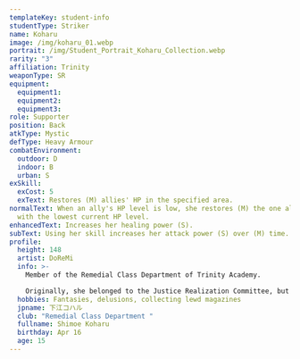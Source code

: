 ```yaml
---
templateKey: student-info
studentType: Striker
name: Koharu
image: /img/koharu_01.webp
portrait: /img/Student_Portrait_Koharu_Collection.webp
rarity: "3"
affiliation: Trinity
weaponType: SR
equipment:
  equipment1:
  equipment2:
  equipment3:
role: Supporter
position: Back
atkType: Mystic
defType: Heavy Armour
combatEnvironment:
  outdoor: D
  indoor: B
  urban: S
exSkill:
  exCost: 5
  exText: Restores (M) allies' HP in the specified area.
normalText: When an ally's HP level is low, she restores (M) the one ally's HP
  with the lowest current HP level.
enhancedText: Increases her healing power (S).
subText: Using her skill increases her attack power (S) over (M) time.
profile:
  height: 148
  artist: DoReMi
  info: >-
    Member of the Remedial Class Department of Trinity Academy.

    Originally, she belonged to the Justice Realization Committee, but her grades fell and she fell into a crisis of repeating a year and was forced to transfer to the remedial class department. She thinks she is an elitist, but in reality, she is too stupid to keep up with her schoolwork. She has a hobby of collecting lewd magazines and is often embarrassed to be alone with her fantasies about even the most trivial things.
  hobbies: Fantasies, delusions, collecting lewd magazines
  jpname: 下江コハル
  club: "Remedial Class Department "
  fullname: Shimoe Koharu
  birthday: Apr 16
  age: 15
---
```

